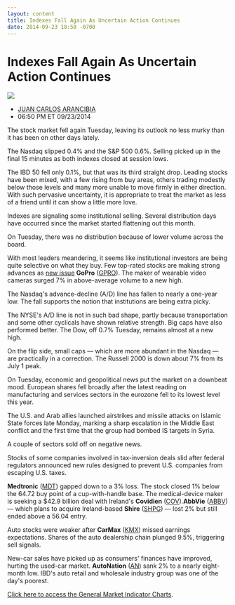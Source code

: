 ```yaml
---
layout: content
title: Indexes Fall Again As Uncertain Action Continues
date: 2014-09-23 18:50 -0700
---
```



Indexes Fall Again As Uncertain Action Continues
=================================================


![](https://www.investors.com/wp-content/uploads/ibd-migrated-images/MPv_140924_635470831852460765.png)

* [JUAN CARLOS ARANCIBIA](https://www.investors.com/author/arancibiaj/ "Posts by JUAN CARLOS ARANCIBIA")
* 06:50 PM ET 09/23/2014




The stock market fell again Tuesday, leaving its outlook no less murky than it has been on other days lately.

  

The Nasdaq slipped 0.4% and the S&P 500 0.6%. Selling picked up in the final 15 minutes as both indexes closed at session lows.

  

The IBD 50 fell only 0.1%, but that was its third straight drop. Leading stocks have been mixed, with a few rising from buy areas, others trading modestly below those levels and many more unable to move firmly in either direction. With such pervasive uncertainty, it is appropriate to treat the market as less of a friend until it can show a little more love.

  

Indexes are signaling some institutional selling. Several distribution days have occurred since the market started flattening out this month.

  

On Tuesday, there was no distribution because of lower volume across the board.

  

With most leaders meandering, it seems like institutional investors are being quite selective on what they buy. Few top-rated stocks are making strong advances as [new issue](http://news.investors.com/iponews.htm) **GoPro** ([GPRO](https://research.investors.com/quote.aspx?symbol=GPRO)). The maker of wearable video cameras surged 7% in above-average volume to a new high.

  

The Nasdaq's advance-decline (A/D) line has fallen to nearly a one-year low. The fall supports the notion that institutions are being extra picky.

  

The NYSE's A/D line is not in such bad shape, partly because transportation and some other cyclicals have shown relative strength. Big caps have also performed better. The Dow, off 0.7% Tuesday, remains almost at a new high.

  

On the flip side, small caps — which are more abundant in the Nasdaq — are practically in a correction. The Russell 2000 is down about 7% from its July 1 peak.

  

On Tuesday, economic and geopolitical news put the market on a downbeat mood. European shares fell broadly after the latest reading on manufacturing and services sectors in the eurozone fell to its lowest level this year.

  

The U.S. and Arab allies launched airstrikes and missile attacks on Islamic State forces late Monday, marking a sharp escalation in the Middle East conflict and the first time that the group had bombed IS targets in Syria.

  

A couple of sectors sold off on negative news.

  

Stocks of some companies involved in tax-inversion deals slid after federal regulators announced new rules designed to prevent U.S. companies from escaping U.S. taxes.

  

**Medtronic** ([MDT](https://research.investors.com/quote.aspx?symbol=MDT)) gapped down to a 3% loss. The stock closed 1% below the 64.72 buy point of a cup-with-handle base. The medical-device maker is seeking a $42.9 billion deal with Ireland's **Covidien** ([COV](https://research.investors.com/quote.aspx?symbol=COV)).**AbbVie** ([ABBV](https://research.investors.com/quote.aspx?symbol=ABBV)) — which plans to acquire Ireland-based **Shire** ([SHPG](https://research.investors.com/quote.aspx?symbol=SHPG)) — lost 2% but still ended above a 56.04 entry.

  

Auto stocks were weaker after **CarMax** ([KMX](https://research.investors.com/quote.aspx?symbol=KMX)) missed earnings expectations. Shares of the auto dealership chain plunged 9.5%, triggering sell signals.

  

New-car sales have picked up as consumers' finances have improved, hurting the used-car market. **AutoNation** ([AN](https://research.investors.com/quote.aspx?symbol=AN)) sank 2% to a nearly eight-month low. IBD's auto retail and wholesale industry group was one of the day's poorest.

  

[Click here to access the General Market Indicator Charts](https://www.investors.com/pdf/GMI_092414.pdf).




